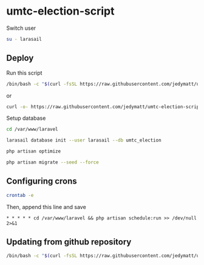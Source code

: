# umtc-election-script

Switch user
```bash
su - larasail
```

## Deploy

Run this script
```bash
/bin/bash -c "$(curl -fsSL https://raw.githubusercontent.com/jedymatt/umtc-election-script/main/deploy.sh)"
```
or
```bash
curl -o- https://raw.githubusercontent.com/jedymatt/umtc-election-script/main/deploy.sh | bash
```

Setup database
```bash
cd /var/www/laravel

larasail database init --user larasail --db umtc_election

php artisan optimize

php artisan migrate --seed --force
```

## Configuring crons

```bash
crontab -e
```
Then, append this line and save
```cron
* * * * * cd /var/www/laravel && php artisan schedule:run >> /dev/null 2>&1
```

## Updating from github repository

```bash
/bin/bash -c "$(curl -fsSL https://raw.githubusercontent.com/jedymatt/umtc-election-script/main/update.sh)"
```
